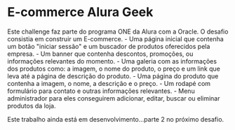 
<h1>E-commerce Alura Geek</h1>
Este challenge faz parte do programa ONE da Alura com a Oracle. O desafio consistia em construir um E-commerce.
- Uma página inicial que contenha um botão "iniciar sessão" e um buscador de produtos oferecidos pela empresa.
- Um banner que contenha descontos, promoções, ou informações relevantes do momento.
- Uma galeria com as informações dos produtos como: a imagem, o nome do produto, o preço e um link que leva até a página de descrição do produto.
- Uma página do produto que contenha a imagem, o nome, a descrição e o preço.
- Um rodapé com formulário para contato e outras informações relevantes.
- Menu administrador para eles conseguirem adicionar, editar, buscar ou eliminar produtos da loja.



Este trabalho ainda está em desenvolvimento...parte 2 no próximo desafio.
